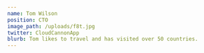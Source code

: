 ```yaml
---
name: Tom Wilson
position: CTO
image_path: /uploads/f8t.jpg
twitter: CloudCannonApp
blurb: Tom likes to travel and has visited over 50 countries.
---
```

